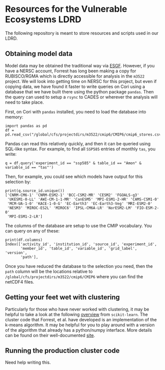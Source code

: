 # Resources for the Vulnerable Ecosystems LDRD

The following repository is meant to store resources and scripts used in our LDRD.

## Obtaining model data

Model data may be obtained the traditional way via [ESGF](https://esgf-node.llnl.gov/search/cmip6/). However, if you have a NERSC account, Forrest has long been making a copy for RUBISCO/RGMA which is directly accessible for analysis in the `m3522` project. We will look into getting time on NERSC for this project, but even if copying data, we have found it faster to write queries on Cori using a database that we have built there using the python package `pandas`. Then the query can used to setup a `rsync` to CADES or wherever the analysis will need to take place.

First, on Cori with `pandas` installed, you need to load the database into memory:

```
import pandas as pd
df = pd.read_csv("/global/cfs/projectdirs/m3522/cmip6/CMIP6/cmip6_stores.csv")
```

Pandas can read this relatively quickly, and then it can be queried using SQL-like syntax. For example, to find all `SSP585` entries of monthly `tas`, you write: 

```
q = df.query('experiment_id == "ssp585" & table_id == "Amon" & variable_id == "tas"')
```

Then, for example, you could see which models have output for this selection by:

```
print(q.source_id.unique())
['CNRM-CM6-1' 'CNRM-ESM2-1' 'BCC-CSM2-MR' 'CESM2' 'FGOALS-g3'
 'UKESM1-0-LL' 'AWI-CM-1-1-MR' 'CanESM5' 'MPI-ESM1-2-HR' 'CAMS-CSM1-0'
 'MCM-UA-1-0' 'KACE-1-0-G' 'EC-Earth3' 'EC-Earth3-Veg' 'MRI-ESM2-0'
 'NESM3' 'MIROC-ES2L' 'MIROC6' 'IPSL-CM6A-LR' 'NorESM2-LM' 'FIO-ESM-2-0'
 'MPI-ESM1-2-LR']
```

The columns of the database are setup to use the CMIP vocabulary. You can query on any of these:

```
print(df.columns)                                                                               
Index(['activity_id', 'institution_id', 'source_id', 'experiment_id',
       'member_id', 'table_id', 'variable_id', 'grid_label', 'version',
       'path'],
```

Once you have reduced the database to the selection you need, then the `path` column will be the locations relative to `/global/cfs/projectdirs/m3522/cmip6/CMIP6` where you can find the netCDF4 files.

## Getting your feet wet with clustering

Particularly for those who have never worked with clustering, it may be helpful to take a look at the following [overview](https://scikit-learn.org/stable/modules/clustering.html#clustering) from `scikit-learn`. The cluster code that Forrest, et al. have developed is an implementation of the k-means algorithm. It may be helpful for you to play around with a version of the algorithm that already has a python/numpy interface. More details can be found on their well-documented [site](https://scikit-learn.org/stable/modules/generated/sklearn.cluster.KMeans.html#sklearn-cluster-kmeans).

## Running the production cluster code

Need help writing this.
